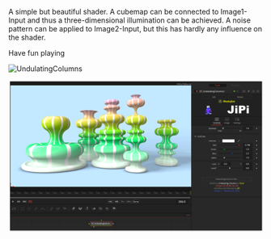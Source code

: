 A simple but beautiful shader. A cubemap can be connected to Image1-Input and thus a three-dimensional illumination can be achieved. A noise pattern can be applied to Image2-Input, but this has hardly any influence on the shader.

Have fun playing

![UndulatingColumns](https://user-images.githubusercontent.com/78935215/152228434-9bd5366d-51e9-4302-a493-c8d4c84a31a0.gif)

[![Screenshot](UndulatingColumns_screenshot.png)](https://www.shadertoy.com/view/WlXXDH "View on Shadertoy.com")